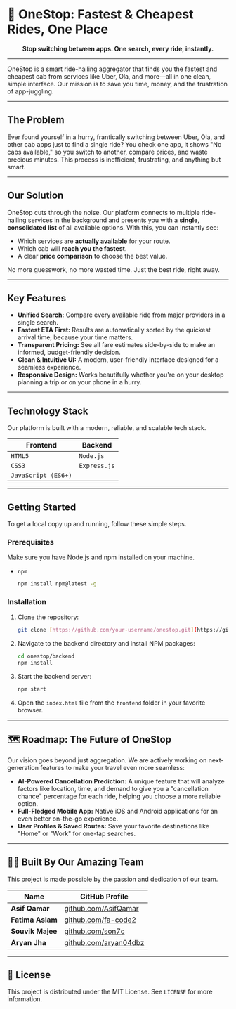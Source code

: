 # 🚕 OneStop: Fastest & Cheapest Rides, One Place

<div align="center">

**Stop switching between apps. One search, every ride, instantly.**

</div>

---

<div align="center">



</div>

OneStop is a smart ride-hailing aggregator that finds you the fastest and cheapest cab from services like Uber, Ola, and more—all in one clean, simple interface. Our mission is to save you time, money, and the frustration of app-juggling.

---

## The Problem 

Ever found yourself in a hurry, frantically switching between Uber, Ola, and other cab apps just to find a single ride? You check one app, it shows "No cabs available," so you switch to another, compare prices, and waste precious minutes. This process is inefficient, frustrating, and anything but smart.

---

## Our Solution 

OneStop cuts through the noise. Our platform connects to multiple ride-hailing services in the background and presents you with a **single, consolidated list** of all available options. With this, you can instantly see:

-   Which services are **actually available** for your route.
-   Which cab will **reach you the fastest**.
-   A clear **price comparison** to choose the best value.

No more guesswork, no more wasted time. Just the best ride, right away.

---

## Key Features

* **Unified Search:** Compare every available ride from major providers in a single search.
* **Fastest ETA First:** Results are automatically sorted by the quickest arrival time, because your time matters.
* **Transparent Pricing:** See all fare estimates side-by-side to make an informed, budget-friendly decision.
* **Clean & Intuitive UI:** A modern, user-friendly interface designed for a seamless experience.
* **Responsive Design:** Works beautifully whether you're on your desktop planning a trip or on your phone in a hurry.

---

## Technology Stack

Our platform is built with a modern, reliable, and scalable tech stack.

| Frontend            | Backend         |
| ------------------- | --------------- |
| `HTML5`             | `Node.js`       |
| `CSS3`              | `Express.js`    |
| `JavaScript (ES6+)` |                 |

---

## Getting Started

To get a local copy up and running, follow these simple steps.

### Prerequisites

Make sure you have Node.js and npm installed on your machine.
* `npm`
    ```sh
    npm install npm@latest -g
    ```

### Installation

1.  Clone the repository:
    ```sh
    git clone [https://github.com/your-username/onestop.git](https://github.com/your-username/onestop.git)
    ```
2.  Navigate to the backend directory and install NPM packages:
    ```sh
    cd onestop/backend
    npm install
    ```
3.  Start the backend server:
    ```sh
    npm start
    ```
4.  Open the `index.html` file from the `frontend` folder in your favorite browser.

---

## 🗺️ Roadmap: The Future of OneStop

Our vision goes beyond just aggregation. We are actively working on next-generation features to make your travel even more seamless:

-   **AI-Powered Cancellation Prediction:** A unique feature that will analyze factors like location, time, and demand to give you a "cancellation chance" percentage for each ride, helping you choose a more reliable option.
-   **Full-Fledged Mobile App:** Native iOS and Android applications for an even better on-the-go experience.
-   **User Profiles & Saved Routes:** Save your favorite destinations like "Home" or "Work" for one-tap searches.

---

## 🧑‍💻 Built By Our Amazing Team

This project is made possible by the passion and dedication of our team.

| Name           | GitHub Profile                                       |
| -------------- | ---------------------------------------------------- |
| **Asif Qamar** | [github.com/AsifQamar](https://github.com/AsifQamar) |
| **Fatima Aslam**| [github.com/fa-code2](https://github.com/fa-code2)|
| **Souvik Majee**| [github.com/son7c](https://github.com/son7c)|
| **Aryan Jha** | [github.com/aryan04dbz](https://github.com/aryan04dbz)     |

---

## 📜 License

This project is distributed under the MIT License. See `LICENSE` for more information.
